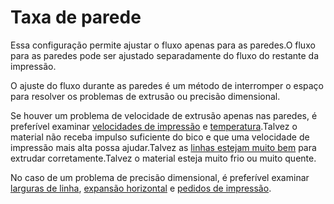 Taxa de parede
====
Essa configuração permite ajustar o fluxo apenas para as paredes.O fluxo para as paredes pode ser ajustado separadamente do fluxo do restante da impressão.

O ajuste do fluxo durante as paredes é um método de interromper o espaço para resolver os problemas de extrusão ou precisão dimensional.

Se houver um problema de velocidade de extrusão apenas nas paredes, é preferível examinar [velocidades de impressão](../speed/speed_wall.md) e [temperatura](material_print_temperature.mdd).Talvez o material não receba impulso suficiente do bico e que uma velocidade de impressão mais alta possa ajudar.Talvez as [linhas estejam muito bem](../Resolução/Wall_Line_Width.md) para extrudar corretamente.Talvez o material esteja muito frio ou muito quente.

No caso de um problema de precisão dimensional, é preferível examinar [larguras de linha](../resolução/wall_line_width.md), [expansão horizontal](../shell/xy_offset.md) e [pedidos de impressão](../shell/Outer_inset_first.md).